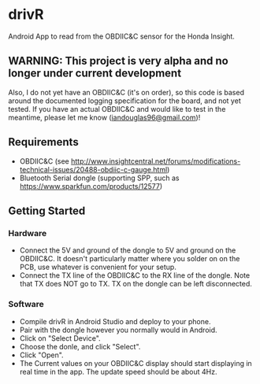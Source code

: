 # drivR
Android App to read from the OBDIIC&amp;C sensor for the Honda Insight.

## WARNING: This project is very alpha and no longer under current development
Also, I do not yet have an OBDIIC&C (it's on order), so this code is based around the documented logging specification for the board, and not yet tested.  If you have an actual OBDIIC&C and would like to test in the meantime, please let me know (iandouglas96@gmail.com)!

## Requirements
* OBDIIC&amp;C (see http://www.insightcentral.net/forums/modifications-technical-issues/20488-obdiic-c-gauge.html)
* Bluetooth Serial dongle (supporting SPP, such as https://www.sparkfun.com/products/12577)

## Getting Started
### Hardware
* Connect the 5V and ground of the dongle to 5V and ground on the OBDIIC&C.  It doesn't particularly matter where you solder on on the PCB, use whatever is convenient for your setup.
* Connect the TX line of the OBDIIC&C to the RX line of the dongle.  Note that TX does NOT go to TX.  TX on the dongle can be left disconnected.

### Software
* Compile drivR in Android Studio and deploy to your phone.
* Pair with the dongle however you normally would in Android.
* Click on "Select Device".
* Choose the donle, and click "Select".
* Click "Open".
* The Current values on your OBDIIC&C display should start displaying in real time in the app.  The update speed should be about 4Hz.
